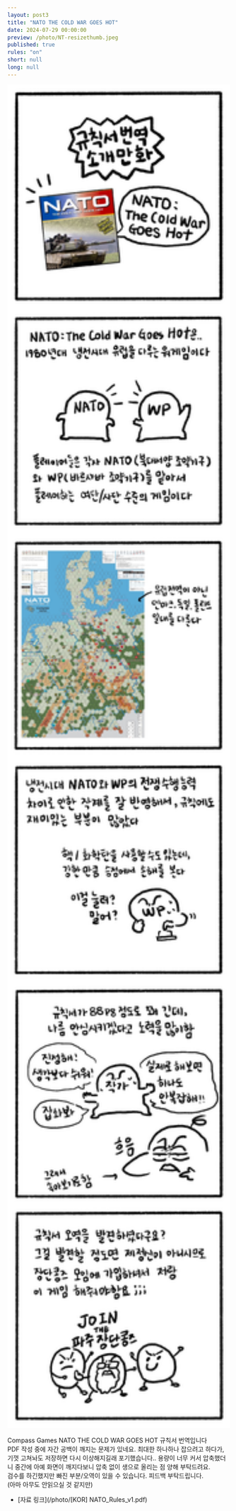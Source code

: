 ```yaml
---
layout: post3
title: "NATO THE COLD WAR GOES HOT"
date: 2024-07-29 00:00:00
preview: /photo/NT-resizethumb.jpeg
published: true
rules: "on"
short: null
long: null
---
```


<img src="/photo/240729_nato.jpg" width="1000">

Compass Games NATO THE COLD WAR GOES HOT 규칙서 번역입니다
<br>
PDF 작성 중에 자간 공백이 깨지는 문제가 있네요. 최대한 하나하나 잡으려고 하다가, 기껏 고쳐놔도 저장하면 다시 이상해지길래 포기했습니다..
용량이 너무 커서 압축했더니 중간에 아예 화면이 깨지다보니 압축 없이 생으로 올리는 점 양해 부탁드려요.
<br>
검수를 하긴했지만 빠진 부분/오역이 있을 수 있습니다. 피드백 부탁드립니다.
<br>
(아마 아무도 안읽으실 것 같지만)
<br>

- [자료 링크](/photo/[KOR] NATO_Rules_v1.pdf)
